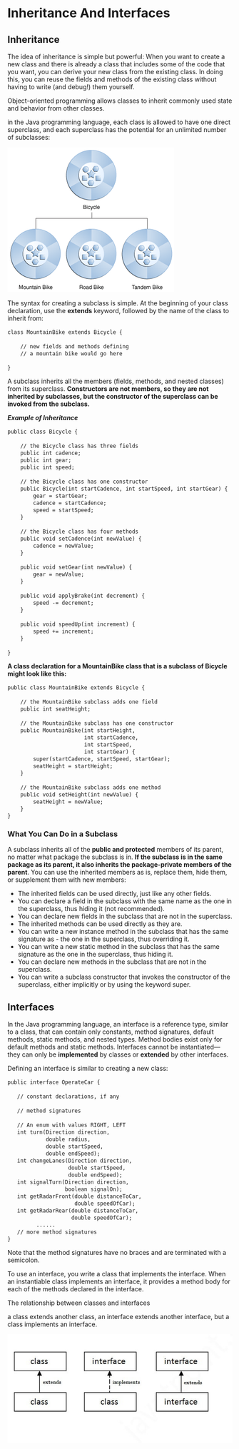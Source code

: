 # Inheritance And Interfaces

## Inheritance

The idea of inheritance is simple but powerful: When you want to create a new class and there is already a class that includes some of the code that you want, you can derive your new class from the existing class. In doing this, you can reuse the fields and methods of the existing class without having to write (and debug!) them yourself.


Object-oriented programming allows classes to inherit commonly used state and behavior from other classes.

in the Java programming language, each class is allowed to have one direct superclass, and each superclass has the potential for an unlimited number of subclasses:

        
![Inheritance](imges/concepts-bikeHierarchy.gif)

The syntax for creating a subclass is simple. At the beginning of your class declaration, use the **extends** keyword, followed by the name of the class to inherit from:
```
class MountainBike extends Bicycle {

    // new fields and methods defining 
    // a mountain bike would go here

}
```

A subclass inherits all the members (fields, methods, and nested classes) from its superclass. **Constructors are not members, so they are not inherited by subclasses, but the constructor of the superclass can be invoked from the subclass.**

***Example of Inheritance***

```
public class Bicycle {
        
    // the Bicycle class has three fields
    public int cadence;
    public int gear;
    public int speed;
        
    // the Bicycle class has one constructor
    public Bicycle(int startCadence, int startSpeed, int startGear) {
        gear = startGear;
        cadence = startCadence;
        speed = startSpeed;
    }
        
    // the Bicycle class has four methods
    public void setCadence(int newValue) {
        cadence = newValue;
    }
        
    public void setGear(int newValue) {
        gear = newValue;
    }
        
    public void applyBrake(int decrement) {
        speed -= decrement;
    }
        
    public void speedUp(int increment) {
        speed += increment;
    }
        
}
```
**A class declaration for a MountainBike class that is a subclass of Bicycle might look like this:**

```
public class MountainBike extends Bicycle {
        
    // the MountainBike subclass adds one field
    public int seatHeight;

    // the MountainBike subclass has one constructor
    public MountainBike(int startHeight,
                        int startCadence,
                        int startSpeed,
                        int startGear) {
        super(startCadence, startSpeed, startGear);
        seatHeight = startHeight;
    }   
        
    // the MountainBike subclass adds one method
    public void setHeight(int newValue) {
        seatHeight = newValue;
    }   
}
```

### What You Can Do in a Subclass

A subclass inherits all of the **public and protected** members of its parent, no matter what package the subclass is in. **If the subclass is in the same package as its parent, it also inherits the package-private members of the parent**. You can use the inherited members as is, replace them, hide them, or supplement them with new members:


- The inherited fields can be used directly, just like any other fields.
- You can declare a field in the subclass with the same name as the one in the  superclass, thus hiding it (not recommended).
- You can declare new fields in the subclass that are not in the superclass.
- The inherited methods can be used directly as they are.
- You can write a new instance method in the subclass that has the same signature as - the one in the superclass, thus overriding it.
- You can write a new static method in the subclass that has the same signature as the one in the superclass, thus hiding it.
- You can declare new methods in the subclass that are not in the superclass.
- You can write a subclass constructor that invokes the constructor of the superclass, either implicitly or by using the keyword super.



## Interfaces

In the Java programming language, an interface is a reference type, similar to a class, that can contain only constants, method signatures, default methods, static methods, and nested types. Method bodies exist only for default methods and static methods. Interfaces cannot be instantiated—they can only be **implemented** by classes or **extended** by other interfaces.

Defining an interface is similar to creating a new class:
```
public interface OperateCar {

   // constant declarations, if any

   // method signatures
   
   // An enum with values RIGHT, LEFT
   int turn(Direction direction,
            double radius,
            double startSpeed,
            double endSpeed);
   int changeLanes(Direction direction,
                   double startSpeed,
                   double endSpeed);
   int signalTurn(Direction direction,
                  boolean signalOn);
   int getRadarFront(double distanceToCar,
                     double speedOfCar);
   int getRadarRear(double distanceToCar,
                    double speedOfCar);
         ......
   // more method signatures
}
```

Note that the method signatures have no braces and are terminated with a semicolon.

To use an interface, you write a class that implements the interface. When an instantiable class implements an interface, it provides a method body for each of the methods declared in the interface.

The relationship between classes and interfaces

a class extends another class, an interface extends another interface, but a class implements an interface.

![interfacerelation](imges/interfacerelation.jpg)



